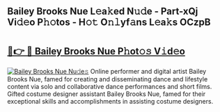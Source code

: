 ## Bailey Brooks Nue L𝚎a𝚔ed N𝚞𝚍e - Part-xQj Vi𝚍𝚎o P𝚑𝚘tos - H𝚘𝚝 O𝚗𝚕yf𝚊ns L𝚎a𝚔s OCzpB

# <h2><a href="http://kfc324.oniu.top/?m=Bailey+Brooks+Nue">🔗👉 🔴 Bailey Brooks Nue P𝚑ot𝚘𝚜 V𝚒d𝚎o</a></h2>

[![Bailey Brooks Nue Nu𝚍e𝚜](https://i.imgur.com/0qMVB7G.gif)](http://kfc324.oniu.top/?m=Bailey+Brooks+Nue)
Online performer and digital artist Bailey Brooks Nue, famed for creating and disseminating dance and lifestyle content via solo and collaborative dance performances and short films. Gifted costume designer assistant Bailey Brooks Nue, famed for their exceptional skills and accomplishments in assisting costume designers.  
